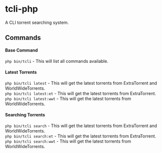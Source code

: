 # tcli-php

A CLI torrent searching system.

## Commands

#### Base Command
`php bin/tcli` - This will list all commands available.

#### Latest Torrents
`php bin/tcli latest` - This will get the latest torrents from ExtraTorrent and WorldWideTorrents.  
`php bin/tcli latest:et` - This will get the latest torrents from ExtraTorrent.  
`php bin/tcli latest:wwt` - This will get the latest torrents from WorldWideTorrents.  

#### Searching Torrents
`php bin/tcli search` - This will get the latest torrents from ExtraTorrent and WorldWideTorrents.  
`php bin/tcli search:et` - This will get the latest torrents from ExtraTorrent.  
`php bin/tcli search:wwt` - This will get the latest torrents from WorldWideTorrents.  